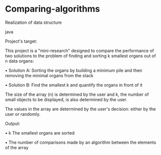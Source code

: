 # Comparing-algorithms
Realization of data structure

java

Project's target:

This project is a "mini-research" designed to compare the performance of two solutions to the problem of finding and sorting k smallest organs out of n data organs:

• Solution A: Sorting the organs by building a minimum pile and then removing the minimal organs from the stack

• Solution B: Find the smallest k and quantify the organs in front of it

The size of the array (n) is determined by the user and k, the number of small objects to be displayed, is also determined by the user.

The values in the array are determined by the user's decision: either by the user or randomly.

Output:

• k The smallest organs are sorted

• The number of comparisons made by an algorithm between the elements of the array
